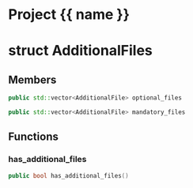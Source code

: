 <script setup>
import {useRoute} from 'vitepress'
const {path} = useRoute()
const tokens = path.split('/')
const words = tokens[2].split('-');
for (let i = 0; i < words.length; i++) {
    words[i] = words[i].charAt(0).toUpperCase() + words[i].slice(1);
    words[i] = words[i].replace('geode', 'Geode')
}
const name = words.join('-');
</script>
# Project {{ name }}

# struct AdditionalFiles


## Members

```cpp
public std::vector<AdditionalFile> optional_files

```

```cpp
public std::vector<AdditionalFile> mandatory_files

```



## Functions

### has_additional_files

```cpp
public bool has_additional_files()
```




